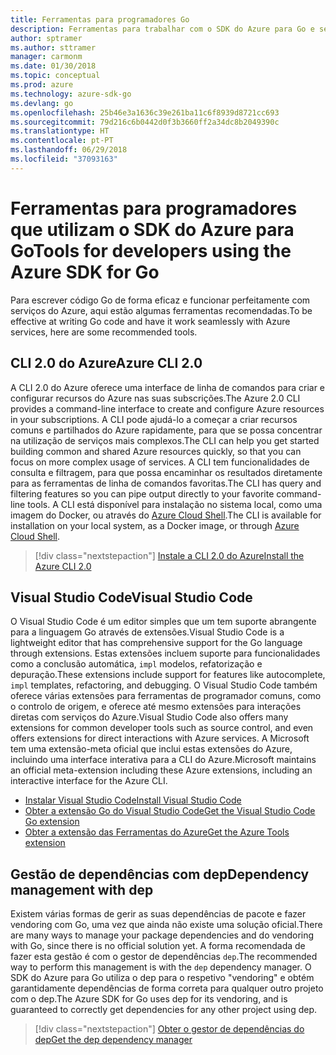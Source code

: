 ```yaml
---
title: Ferramentas para programadores Go
description: Ferramentas para trabalhar com o SDK do Azure para Go e serviços do Azure
author: sptramer
ms.author: sttramer
manager: carmonm
ms.date: 01/30/2018
ms.topic: conceptual
ms.prod: azure
ms.technology: azure-sdk-go
ms.devlang: go
ms.openlocfilehash: 25b46e3a1636c39e261ba11c6f8939d8721cc693
ms.sourcegitcommit: 79d216c6b0442d0f3b3660ff2a34dc8b2049390c
ms.translationtype: HT
ms.contentlocale: pt-PT
ms.lasthandoff: 06/29/2018
ms.locfileid: "37093163"
---
```

# <a name="tools-for-developers-using-the-azure-sdk-for-go"></a><span data-ttu-id="1b0a3-103">Ferramentas para programadores que utilizam o SDK do Azure para Go</span><span class="sxs-lookup"><span data-stu-id="1b0a3-103">Tools for developers using the Azure SDK for Go</span></span>

<span data-ttu-id="1b0a3-104">Para escrever código Go de forma eficaz e funcionar perfeitamente com serviços do Azure, aqui estão algumas ferramentas recomendadas.</span><span class="sxs-lookup"><span data-stu-id="1b0a3-104">To be effective at writing Go code and have it work seamlessly with Azure services, here are some recommended tools.</span></span>

## <a name="azure-cli-20"></a><span data-ttu-id="1b0a3-105">CLI 2.0 do Azure</span><span class="sxs-lookup"><span data-stu-id="1b0a3-105">Azure CLI 2.0</span></span>

<span data-ttu-id="1b0a3-106">A CLI 2.0 do Azure oferece uma interface de linha de comandos para criar e configurar recursos do Azure nas suas subscrições.</span><span class="sxs-lookup"><span data-stu-id="1b0a3-106">The Azure 2.0 CLI provides a command-line interface to create and configure Azure resources in your subscriptions.</span></span> <span data-ttu-id="1b0a3-107">A CLI pode ajudá-lo a começar a criar recursos comuns e partilhados do Azure rapidamente, para que se possa concentrar na utilização de serviços mais complexos.</span><span class="sxs-lookup"><span data-stu-id="1b0a3-107">The CLI can help you get started building common and shared Azure resources quickly, so that you can focus on more complex usage of services.</span></span> <span data-ttu-id="1b0a3-108">A CLI tem funcionalidades de consulta e filtragem, para que possa encaminhar os resultados diretamente para as ferramentas de linha de comandos favoritas.</span><span class="sxs-lookup"><span data-stu-id="1b0a3-108">The CLI has query and filtering features so you can pipe output directly to your favorite command-line tools.</span></span> <span data-ttu-id="1b0a3-109">A CLI está disponível para instalação no sistema local, como uma imagem do Docker, ou através do [Azure Cloud Shell](https://docs.microsoft.com/en-us/azure/cloud-shell/overview).</span><span class="sxs-lookup"><span data-stu-id="1b0a3-109">The CLI is available for installation on your local system, as a Docker image, or through [Azure Cloud Shell](https://docs.microsoft.com/en-us/azure/cloud-shell/overview).</span></span>

> [!div class="nextstepaction"]
> [<span data-ttu-id="1b0a3-110">Instale a CLI 2.0 do Azure</span><span class="sxs-lookup"><span data-stu-id="1b0a3-110">Install the Azure CLI 2.0</span></span>](/cli/azure/install-azure-cli)

## <a name="visual-studio-code"></a><span data-ttu-id="1b0a3-111">Visual Studio Code</span><span class="sxs-lookup"><span data-stu-id="1b0a3-111">Visual Studio Code</span></span>

<span data-ttu-id="1b0a3-112">O Visual Studio Code é um editor simples que um tem suporte abrangente para a linguagem Go através de extensões.</span><span class="sxs-lookup"><span data-stu-id="1b0a3-112">Visual Studio Code is a lightweight editor that has comprehensive support for the Go language through extensions.</span></span> <span data-ttu-id="1b0a3-113">Estas extensões incluem suporte para funcionalidades como a conclusão automática, `impl` modelos, refatorização e depuração.</span><span class="sxs-lookup"><span data-stu-id="1b0a3-113">These extensions include support for features like autocomplete, `impl` templates, refactoring, and debugging.</span></span> <span data-ttu-id="1b0a3-114">O Visual Studio Code também oferece várias extensões para ferramentas de programador comuns, como o controlo de origem, e oferece até mesmo extensões para interações diretas com serviços do Azure.</span><span class="sxs-lookup"><span data-stu-id="1b0a3-114">Visual Studio Code also offers many extensions for common developer tools such as source control, and even offers extensions for direct interactions with Azure services.</span></span> <span data-ttu-id="1b0a3-115">A Microsoft tem uma extensão-meta oficial que inclui estas extensões do Azure, incluindo uma interface interativa para a CLI do Azure.</span><span class="sxs-lookup"><span data-stu-id="1b0a3-115">Microsoft maintains an official meta-extension including these Azure extensions, including an interactive interface for the Azure CLI.</span></span>

* [<span data-ttu-id="1b0a3-116">Instalar Visual Studio Code</span><span class="sxs-lookup"><span data-stu-id="1b0a3-116">Install Visual Studio Code</span></span>](https://code.visualstudio.com/Download)
* [<span data-ttu-id="1b0a3-117">Obter a extensão Go do Visual Studio Code</span><span class="sxs-lookup"><span data-stu-id="1b0a3-117">Get the Visual Studio Code Go extension</span></span>](https://code.visualstudio.com/docs/languages/go)
* [<span data-ttu-id="1b0a3-118">Obter a extensão das Ferramentas do Azure</span><span class="sxs-lookup"><span data-stu-id="1b0a3-118">Get the Azure Tools extension</span></span>](https://marketplace.visualstudio.com/items?itemName=ms-vscode.vscode-azureextensionpack)

## <a name="dependency-management-with-dep"></a><span data-ttu-id="1b0a3-119">Gestão de dependências com dep</span><span class="sxs-lookup"><span data-stu-id="1b0a3-119">Dependency management with dep</span></span>

<span data-ttu-id="1b0a3-120">Existem várias formas de gerir as suas dependências de pacote e fazer vendoring com Go, uma vez que ainda não existe uma solução oficial.</span><span class="sxs-lookup"><span data-stu-id="1b0a3-120">There are many ways to manage your package dependencies and do vendoring with Go, since there is no official solution yet.</span></span> <span data-ttu-id="1b0a3-121">A forma recomendada de fazer esta gestão é com o gestor de dependências `dep`.</span><span class="sxs-lookup"><span data-stu-id="1b0a3-121">The recommended way to perform this management is with the `dep` dependency manager.</span></span> <span data-ttu-id="1b0a3-122">O SDK do Azure para Go utiliza o dep para o respetivo "vendoring" e obtém garantidamente dependências de forma correta para qualquer outro projeto com o dep.</span><span class="sxs-lookup"><span data-stu-id="1b0a3-122">The Azure SDK for Go uses dep for its vendoring, and is guaranteed to correctly get dependencies for any other project using dep.</span></span>

> [!div class="nextstepaction"]
> [<span data-ttu-id="1b0a3-123">Obter o gestor de dependências do dep</span><span class="sxs-lookup"><span data-stu-id="1b0a3-123">Get the dep dependency manager</span></span>](https://github.com/golang/dep)
